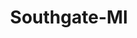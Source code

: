 ---
title: Southgate-MI
slug: southgate-mi
f_state:
- cms/state/michigan.md
f_locations:
- cms/payday-loan/advance-america-1940.md
- cms/payday-loan/check-go-9805.md
- cms/payday-loan/check-into-cash-12085.md
- cms/payday-loan/checksmart-14752.md
- cms/payday-loan/instant-cash-19617.md
- cms/payday-loan/instant-cash-advance-19655.md
updated-on: '2024-05-30T13:41:28.615Z'
created-on: '2024-05-30T13:41:28.615Z'
published-on: '2024-05-30T13:54:32.469Z'
f_city: Southgate
layout: '[city].html'
tags: city
---